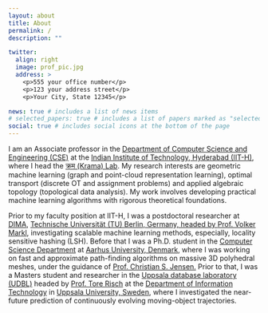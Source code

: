 ```yaml
---
layout: about
title: About
permalink: /
description: ""

twitter:
  align: right
  image: prof_pic.jpg
  address: >
    <p>555 your office number</p>
    <p>123 your address street</p>
    <p>Your City, State 12345</p>

news: true # includes a list of news items
# selected_papers: true # includes a list of papers marked as "selected={true}"
social: true # includes social icons at the bottom of the page
---
```


<p class="content">
I am an Associate professor in the <a href="https://cse.iith.ac.in/" target="blank">Department of Computer Science and Engineering (CSE)</a> at the <a href="https://iith.ac.in/" target="blank">Indian Institute of Technology, Hyderabad (IIT-H)</a>, where I head the <a href="https://krama.cse.iith.ac.in" target="blank"> क्रम (Krama) Lab</a>. My research interests are geometric machine learning (graph and point-cloud representation learning), optimal transport (discrete OT and assignment problems) and applied algebraic topology (topological data analysis). My work involves developing practical machine learning algorithms with rigorous theoretical foundations. 
</p>
<p class="content">
Prior to my faculty position at IIT-H, I was a postdoctoral researcher at <a href="https://www.dima.tu-berlin.de/menue/database_systems_and_information_management_group/?no_cache=1" target="blank">DIMA</a>, <a href="https://www.tu.berlin/en/" target="blank">Technische Universität (TU) Berlin, Germany, headed by <a href="https://www.bimos.tu-berlin.de/menue/bimos_people/members/professors/volker_markl/" target="blank">Prof. Volker Markl</a>, investigating scalable machine learning methods, especially, locality sensitive hashing (LSH). Before that I was a Ph.D. student in the <a href="https://cs.au.dk/" target="blank">Computer Science Department</a> at <a href="https://international.au.dk/" target="blank">Aarhus University, Denmark</a>, where I was working on fast and approximate path-finding algorithms on massive 3D polyhedral meshes, under the guidance of <a href="https://vbn.aau.dk/en/persons/christian-s-jensen" target="blank">Prof. Christian S. Jensen.</a> Prior to that, I was a Masters student and researcher in the <a href="https://www.it.uu.se/research/group/udbl/" target="blank">Uppsala database laboratory (UDBL)</a> headed by <a href="https://user.it.uu.se/~torer/" target="blank">Prof. Tore Risch</a> at the <a href="https://www.it.uu.se/?lang=en" target="blank">Department of Information Technology</a>  in <a href="https://www.uu.se/en" target="blank">Uppsala University, Sweden</a>, where I investigated the near-future prediction of continuously evolving moving-object trajectories.

<!-- <p class="content">
Further information about how to join us at the <a href="https://krama.cse.iith.ac.in/" target="blank">क्रम (Krama) Lab</a> can be found <a href="https://krama.cse.iith.ac.in/join/" target="blank">here</a>.
</p> -->
